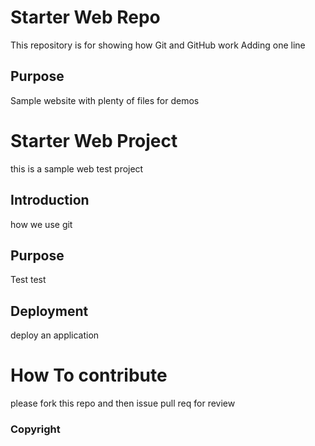 # Starter Web Repo

This repository is for showing how Git and GitHub work
Adding one line

## Purpose

Sample website with plenty of files for demos

# Starter Web Project

this is a sample web test project

## Introduction
how we use git

## Purpose
Test test
## Deployment

deploy an application

# How To contribute

please fork this repo and then issue pull req for review

### Copyright